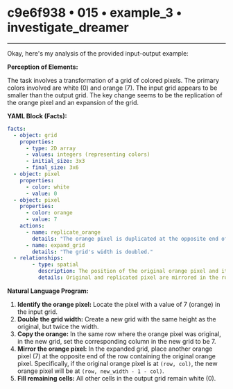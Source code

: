 # c9e6f938 • 015 • example_3 • investigate_dreamer

---
Okay, here's my analysis of the provided input-output example:

**Perception of Elements:**

The task involves a transformation of a grid of colored pixels. The primary colors involved are white (0) and orange (7). The input grid appears to be smaller than the output grid. The key change seems to be the replication of the orange pixel and an expansion of the grid.

**YAML Block (Facts):**



```yaml
facts:
  - object: grid
    properties:
      - type: 2D array
      - values: integers (representing colors)
      - initial_size: 3x3
      - final_size: 3x6
  - object: pixel
    properties:
      - color: white
      - value: 0
  - object: pixel
    properties:
      - color: orange
      - value: 7
    actions:
      - name: replicate_orange
        details: "The orange pixel is duplicated at the opposite end of the row."
      - name: expand_grid
        details: "The grid's width is doubled."
  - relationships:
        - type: spatial
          description: The position of the original orange pixel and its replica.
          details: Original and replicated pixel are mirrored in the row.

```



**Natural Language Program:**

1.  **Identify the orange pixel:** Locate the pixel with a value of 7 (orange) in the input grid.
2.  **Double the grid width:** Create a new grid with the same height as the original, but twice the width.
3. **Copy the orange:** In the same row where the orange pixel was original, in the new grid, set the corresponding column in the new grid to be 7.
4.  **Mirror the orange pixel:** In the expanded grid, place another orange pixel (7) at the opposite end of the row containing the original orange pixel. Specifically, if the original orange pixel is at `(row, col)`, the new orange pixel will be at `(row, new_width - 1 - col)`.
5.  **Fill remaining cells:** All other cells in the output grid remain white (0).

